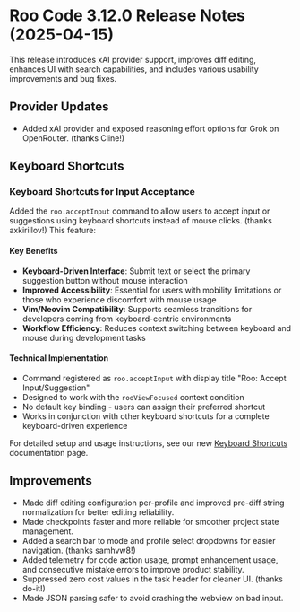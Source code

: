 # Roo Code 3.12.0 Release Notes (2025-04-15)

This release introduces xAI provider support, improves diff editing, enhances UI with search capabilities, and includes various usability improvements and bug fixes.

## Provider Updates

*   Added xAI provider and exposed reasoning effort options for Grok on OpenRouter. (thanks Cline!)

## Keyboard Shortcuts

### Keyboard Shortcuts for Input Acceptance

Added the `roo.acceptInput` command to allow users to accept input or suggestions using keyboard shortcuts instead of mouse clicks. (thanks axkirillov!) This feature:

#### Key Benefits

* **Keyboard-Driven Interface**: Submit text or select the primary suggestion button without mouse interaction
* **Improved Accessibility**: Essential for users with mobility limitations or those who experience discomfort with mouse usage
* **Vim/Neovim Compatibility**: Supports seamless transitions for developers coming from keyboard-centric environments
* **Workflow Efficiency**: Reduces context switching between keyboard and mouse during development tasks

#### Technical Implementation

* Command registered as `roo.acceptInput` with display title "Roo: Accept Input/Suggestion"
* Designed to work with the `rooViewFocused` context condition
* No default key binding - users can assign their preferred shortcut
* Works in conjunction with other keyboard shortcuts for a complete keyboard-driven experience

For detailed setup and usage instructions, see our new [Keyboard Shortcuts](/features/keyboard-shortcuts) documentation page.

## Improvements

*   Made diff editing configuration per-profile and improved pre-diff string normalization for better editing reliability.
*   Made checkpoints faster and more reliable for smoother project state management.
*   Added a search bar to mode and profile select dropdowns for easier navigation. (thanks samhvw8!)
*   Added telemetry for code action usage, prompt enhancement usage, and consecutive mistake errors to improve product stability.
*   Suppressed zero cost values in the task header for cleaner UI. (thanks do-it!)
*   Made JSON parsing safer to avoid crashing the webview on bad input.